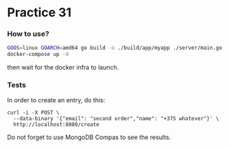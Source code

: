 # Practice 31

### How to use?

```sh
GOOS=linux GOARCH=amd64 go build -o ./build/app/myapp ./server/main.go
docker-compose up -d
```

then wait for the docker infra to launch.

### Tests

In order to create an entry, do this:

```
curl -i -X POST \
  --data-binary '{"email": "second order","name": "+375 whatever"}' \
  http://localhost:8080/create
```


Do not forget to use MongoDB Compas to see the results.
